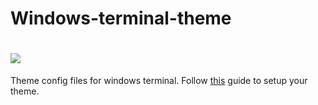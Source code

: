 # Windows-terminal-theme

# ![](https://encrypted-tbn0.gstatic.com/images?q=tbn:ANd9GcTzH2tRzADePJGqGeir-NDrKF96YIw8S_Xl6w&usqp=CAU)

Theme config files for windows terminal.
Follow [this](https://docs.microsoft.com/en-us/windows/terminal/tutorials/powerline-setup) guide to setup your theme.
